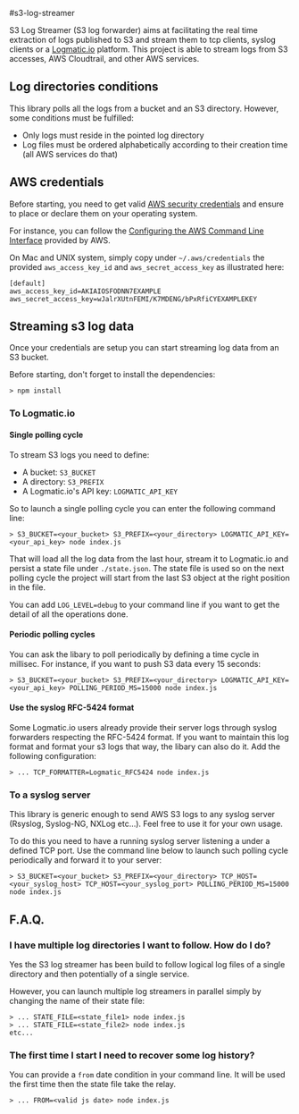 #s3-log-streamer

S3 Log Streamer (S3 log forwarder) aims at facilitating the real time extraction of logs published to S3 and stream them to tcp clients, syslog clients or a [Logmatic.io](http://logmatic.io) platform. This project is able to stream logs from S3 accesses, AWS Cloudtrail, and other AWS services.

## Log directories conditions

This library polls all the logs from a bucket and an S3 directory. However, some conditions must be fulfilled:

* Only logs must reside in the pointed log directory
* Log files must be ordered alphabetically according to their creation time (all AWS services do that)

## AWS credentials

Before starting, you need to get valid [AWS security credentials](http://docs.aws.amazon.com/general/latest/gr/aws-security-credentials.html) and ensure to place or declare them on your operating system.

For instance, you can follow the [Configuring the AWS Command Line Interface](http://docs.aws.amazon.com/cli/latest/userguide/cli-chap-getting-started.html) provided by AWS.

On Mac and UNIX system, simply copy under `~/.aws/credentials` the provided `aws_access_key_id` and `aws_secret_access_key` as illustrated here:

```
[default]
aws_access_key_id=AKIAIOSFODNN7EXAMPLE
aws_secret_access_key=wJalrXUtnFEMI/K7MDENG/bPxRfiCYEXAMPLEKEY
```

## Streaming s3 log data
Once your credentials are setup you can start streaming log data from an S3 bucket.

Before starting, don't forget to install the dependencies:

```
> npm install
```

### To Logmatic.io

#### Single polling cycle

To stream S3 logs you need to define:

- A bucket: `S3_BUCKET`
- A directory: `S3_PREFIX`
- A Logmatic.io's API key: `LOGMATIC_API_KEY`

So to launch a single polling cycle you can enter the following command line:

```
> S3_BUCKET=<your_bucket> S3_PREFIX=<your_directory> LOGMATIC_API_KEY=<your_api_key> node index.js
```

That will load all the log data from the last hour, stream it to Logmatic.io and persist a state file under `./state.json`. The state file is used so on the next polling cycle the project will start from the last S3 object at the right position in the file.

You can add `LOG_LEVEL=debug` to your command line if you want to get the detail of all the operations done.

#### Periodic polling cycles

You can ask the libary to poll periodically by defining a time cycle in millisec. For instance, if you want to push S3 data every 15 seconds:

```
> S3_BUCKET=<your_bucket> S3_PREFIX=<your_directory> LOGMATIC_API_KEY=<your_api_key> POLLING_PERIOD_MS=15000 node index.js
```

#### Use the syslog RFC-5424 format

Some Logmatic.io users already provide their server logs through syslog forwarders respecting the RFC-5424 format.
If you want to maintain this log format and format your s3 logs that way, the libary can also do it. Add the following configuration:

```
> ... TCP_FORMATTER=Logmatic_RFC5424 node index.js
```

### To a syslog server

This library is generic enough to send AWS S3 logs to any syslog server (Rsyslog, Syslog-NG, NXLog etc...). Feel free to use it for your own usage.

To do this you need to have a running syslog server listening a under a defined TCP port.
Use the command line below to launch such polling cycle periodically and forward it to your server:

```
> S3_BUCKET=<your_bucket> S3_PREFIX=<your_directory> TCP_HOST=<your_syslog_host> TCP_HOST=<your_syslog_port> POLLING_PERIOD_MS=15000 node index.js
```

## F.A.Q.

### I have multiple log directories I want to follow. How do I do?

Yes the S3 log streamer has been build to follow logical log files of a single directory and then potentially of a single service.

However, you can launch multiple log streamers in parallel simply by changing the name of their state file:

```
> ... STATE_FILE=<state_file1> node index.js
> ... STATE_FILE=<state_file2> node index.js
etc...
```

### The first time I start I need to recover some log history?

You can provide a `from` date condition in your command line. It will be used the first time then the state file take the relay.

```
> ... FROM=<valid js date> node index.js
```
